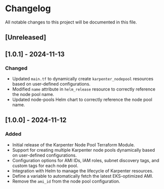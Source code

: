 # Changelog

All notable changes to this project will be documented in this file.

## [Unreleased]


## [1.0.1] - 2024-11-13

### Changed

- Updated `main.tf` to dynamically create `karpenter_nodepool` resources based on user-defined configurations.
- Modified `name` attribute in `helm_release` resource to correctly reference the node pool name.
- Updated node-pools Helm chart to correctly reference the node pool name.

## [1.0.0] - 2024-11-12

### Added

- Initial release of the Karpenter Node Pool Terraform Module.
- Support for creating multiple Karpenter node pools dynamically based on user-defined configurations.
- Configuration options for AMI IDs, IAM roles, subnet discovery tags, and custom tags for each node pool.
- Integration with Helm to manage the lifecycle of Karpenter resources.
- Define a variable to automatically fetch the latest EKS-optimized AMI.
- Remove the `ami_id` from the node pool configuration.
